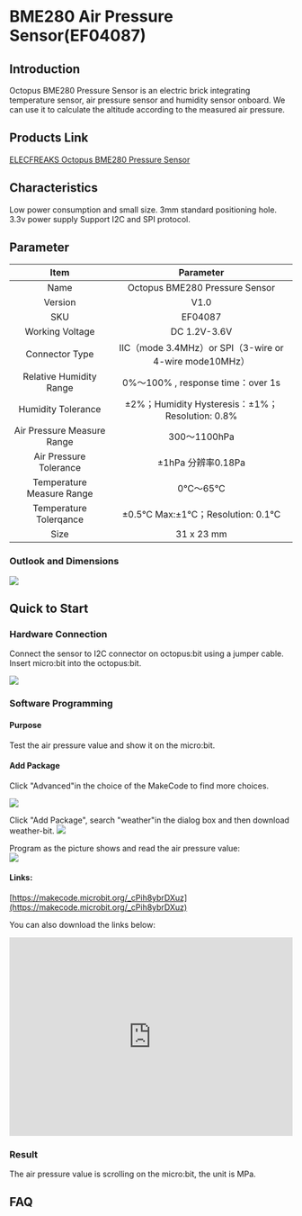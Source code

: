 ﻿# BME280 Air Pressure Sensor(EF04087) 

## Introduction

Octopus BME280 Pressure Sensor is an electric brick integrating temperature sensor, air pressure sensor and humidity sensor onboard. We can use it to  calculate the altitude according to the measured air pressure.

## Products Link

[ELECFREAKS Octopus BME280 Pressure Sensor](https://shop.elecfreaks.com/products/elecfreaks-octopus-bme280-pressure-sensor?_pos=1&_sid=d7c116b40&_ss=r)


## Characteristics

 Low power consumption and small size.
 3mm standard positioning hole.
 3.3v power supply
 Support I2C and SPI protocol.
 
## Parameter


Item | Parameter 
:-: | :-: 
Name|Octopus BME280 Pressure Sensor
Version|V1.0
SKU| EF04087
Working Voltage|DC 1.2V-3.6V
Connector Type|IIC（mode 3.4MHz）or SPI（3-wire or 4-wire mode10MHz）
Relative Humidity Range|0%～100% , response time：over 1s
Humidity Tolerance|±2%；Humidity Hysteresis：±1%；Resolution: 0.8%
Air Pressure Measure Range|300～1100hPa
Air Pressure Tolerance|±1hPa 分辨率0.18Pa
Temperature Measure Range|0℃～65℃
Temperature Tolerqance|±0.5℃ Max:±1℃；Resolution: 0.1℃
Size|31 x 23 mm

### Outlook and Dimensions
![](https://wiki-media-ef.oss-cn-hongkong.aliyuncs.com//images/ZCHyqrg.png)

## Quick to Start

### Hardware Connection

Connect the sensor to I2C connector on octopus:bit using a jumper cable. Insert micro:bit into the octopus:bit.

![](https://wiki-media-ef.oss-cn-hongkong.aliyuncs.com//images/TGFmmNb.png)

### Software Programming

#### Purpose
Test the air pressure value and show it on the micro:bit.

#### Add Package
Click "Advanced"in the choice of the MakeCode to find more choices.

![](https://wiki-media-ef.oss-cn-hongkong.aliyuncs.com//images/LjMR5IU.png)

Click "Add Package", search "weather"in the dialog box and then download weather-bit.
![](https://wiki-media-ef.oss-cn-hongkong.aliyuncs.com//images/2pzeQRn.png)

Program as the picture shows and read the air pressure value:  
![](https://wiki-media-ef.oss-cn-hongkong.aliyuncs.com//images/uzGqxBD.png)

#### Links:
[https://makecode.microbit.org/_cPih8ybrDXuz](https://makecode.microbit.org/_cPih8ybrDXuz)

You can also download the links below:
<div style="position:relative;height:0;padding-bottom:70%;overflow:hidden;"><iframe style="position:absolute;top:0;left:0;width:100%;height:100%;" src="https://makecode.microbit.org/#pub:_0Eji5aiUVWPi" frameborder="0" sandbox="allow-popups allow-forms allow-scripts allow-same-origin"></iframe></div>

### Result
The air pressure value is scrolling on the micro:bit, the unit is MPa.

## FAQ

